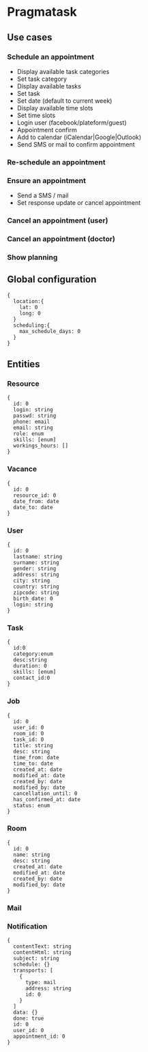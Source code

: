 # Pragmatask

## Use cases

### Schedule an appointment
- Display available task categories
- Set task category
- Display available tasks 
- Set task
- Set date (default to current week)
- Display available time slots
- Set time slots
- Login user (facebook/plateform/guest)
- Appointment confirm
- Add to calendar (iCalendar|Google|Outlook)
- Send SMS or mail to confirm appointment

### Re-schedule an appointment

### Ensure an appointment

- Send a SMS / mail
- Set response update or cancel appointment

### Cancel an appointment (user)

### Cancel an appointment (doctor)

### Show planning

## Global configuration

```
{
  location:{
    lat: 0
    long: 0
  }
  scheduling:{
    max_schedule_days: 0
  } 
}
```

## Entities

### Resource
```
{
  id: 0
  login: string
  passwd: string
  phone: email
  email: string
  role: enum
  skills: [enum]
  workings_hours: []
}
```

### Vacance
```
{
  id: 0
  resource_id: 0
  date_from: date
  date_to: date
}
```

### User

```
{
  id: 0
  lastname: string
  surname: string
  gender: string
  address: string
  city: string
  country: string
  zipcode: string
  birth_date: 0
  login: string
}
```

### Task 

```
{
  id:0
  category:enum
  desc:string
  duration: 0
  skills: [enum]
  contact_id:0
}
```

### Job

```
{
  id: 0
  user_id: 0
  room_id: 0
  task_id: 0  
  title: string
  desc: string
  time_from: date
  time_to: date
  created_at: date
  modified_at: date
  created_by: date
  modified_by: date
  cancellation_until: 0
  has_confirmed_at: date
  status: enum
}
```

### Room 

```
{
  id: 0
  name: string
  desc: string  
  created_at: date
  modified_at: date
  created_by: date
  modified_by: date
}
```

### Mail

### Notification

```
{
  contentText: string
  contentHtml: string
  subject: string
  schedule: {}
  transports: [
    {
      type: mail
      address: string
      id: 0
    }
  ]
  data: {}
  done: true
  id: 0
  user_id: 0
  appointment_id: 0
}
```


